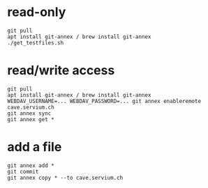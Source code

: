 # read-only

```
git pull
apt install git-annex / brew install git-annex
./get_testfiles.sh
```

# read/write access

```
git pull
apt install git-annex / brew install git-annex
WEBDAV_USERNAME=... WEBDAV_PASSWORD=... git annex enableremote cave.servium.ch
git annex sync
git annex get *
```

# add a file

```
git annex add *
git commit
git annex copy * --to cave.servium.ch
```
